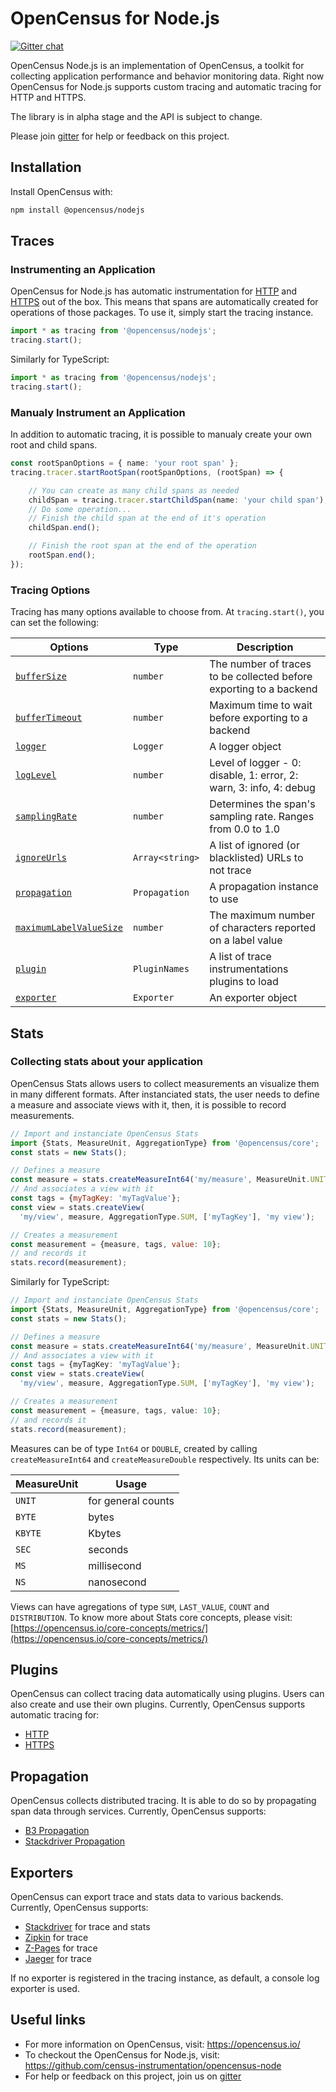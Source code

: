 # OpenCensus for Node.js
[![Gitter chat][gitter-image]][gitter-url]

OpenCensus Node.js is an implementation of OpenCensus, a toolkit for collecting application performance and behavior monitoring data. Right now OpenCensus for Node.js supports custom tracing and automatic tracing for HTTP and HTTPS.

The library is in alpha stage and the API is subject to change.

Please join [gitter](https://gitter.im/census-instrumentation/Lobby) for help or feedback on this project.

## Installation

Install OpenCensus with:

```bash
npm install @opencensus/nodejs
```

## Traces

### Instrumenting an Application

OpenCensus for Node.js has automatic instrumentation for [HTTP](https://github.com/census-instrumentation/opencensus-node/blob/master/packages/opencensus-instrumentation-http/README.md) and [HTTPS](https://github.com/census-instrumentation/opencensus-node/blob/master/packages/opencensus-instrumentation-https/README.md) out of the box. This means that spans are automatically created for operations of those packages. To use it, simply start the tracing instance.

```javascript
import * as tracing from '@opencensus/nodejs';
tracing.start();
```

Similarly for TypeScript:

```typescript
import * as tracing from '@opencensus/nodejs';
tracing.start();
```

### Manualy Instrument an Application

In addition to automatic tracing, it is possible to manualy create your own root and child spans. 

```typescript
const rootSpanOptions = { name: 'your root span' };
tracing.tracer.startRootSpan(rootSpanOptions, (rootSpan) => {

    // You can create as many child spans as needed
    childSpan = tracing.tracer.startChildSpan(name: 'your child span');
    // Do some operation...
    // Finish the child span at the end of it's operation
    childSpan.end();

    // Finish the root span at the end of the operation
    rootSpan.end();
});
```

### Tracing Options

Tracing has many options available to choose from. At `tracing.start()`, you can set the following:

| Options | Type | Description |
| ------- | ---- | ----------- |
| [`bufferSize`](https://github.com/census-instrumentation/opencensus-node/blob/master/packages/opencensus-core/src/trace/config/types.ts#L25) | `number` | The number of traces to be collected before exporting to a backend |
| [`bufferTimeout`](https://github.com/census-instrumentation/opencensus-node/blob/master/packages/opencensus-core/src/trace/config/types.ts#L27) | `number` | Maximum time to wait before exporting to a backend |
| [`logger`](https://github.com/census-instrumentation/opencensus-node/blob/master/packages/opencensus-core/src/trace/config/types.ts#L29) | `Logger` | A logger object |
| [`logLevel`](https://github.com/census-instrumentation/opencensus-node/blob/master/packages/opencensus-core/src/trace/config/types.ts#L47) | `number` | Level of logger - 0: disable, 1: error, 2: warn, 3: info, 4: debug |
| [`samplingRate`](https://github.com/census-instrumentation/opencensus-node/blob/master/packages/opencensus-core/src/trace/config/types.ts#L35) | `number` | Determines the span's sampling rate. Ranges from 0.0 to 1.0 |
| [`ignoreUrls`](https://github.com/census-instrumentation/opencensus-node/blob/master/packages/opencensus-core/src/trace/config/types.ts#L37) | `Array<string>` | A list of ignored (or blacklisted) URLs to not trace |
| [`propagation`](https://github.com/census-instrumentation/opencensus-node/blob/master/packages/opencensus-core/src/trace/config/types.ts#L41) | `Propagation` | A propagation instance to use |
| [`maximumLabelValueSize`](https://github.com/census-instrumentation/opencensus-node/blob/master/packages/opencensus-core/src/trace/config/types.ts#L52) | `number` | The maximum number of characters reported on a label value |
| [`plugin`](https://github.com/census-instrumentation/opencensus-node/blob/master/packages/opencensus-core/src/trace/config/types.ts#L68) | `PluginNames` | A list of trace instrumentations plugins to load |
| [`exporter`](https://github.com/census-instrumentation/opencensus-node/blob/master/packages/opencensus-core/src/trace/config/types.ts#L70) | `Exporter` | An exporter object |

## Stats

### Collecting stats about your application

OpenCensus Stats allows users to collect measurements an visualize them in many different formats. After instanciated stats, the user needs to define a measure and associate views with it, then, it is possible to record measurements.

```javascript
// Import and instanciate OpenCensus Stats
import {Stats, MeasureUnit, AggregationType} from '@opencensus/core';
const stats = new Stats();

// Defines a measure
const measure = stats.createMeasureInt64('my/measure', MeasureUnit.UNIT);
// And associates a view with it
const tags = {myTagKey: 'myTagValue'};
const view = stats.createView(
  'my/view', measure, AggregationType.SUM, ['myTagKey'], 'my view');

// Creates a measurement
const measurement = {measure, tags, value: 10};
// and records it
stats.record(measurement);
```

Similarly for TypeScript:

```typescript
// Import and instanciate OpenCensus Stats
import {Stats, MeasureUnit, AggregationType} from '@opencensus/core';
const stats = new Stats();

// Defines a measure
const measure = stats.createMeasureInt64('my/measure', MeasureUnit.UNIT);
// And associates a view with it
const tags = {myTagKey: 'myTagValue'};
const view = stats.createView(
  'my/view', measure, AggregationType.SUM, ['myTagKey'], 'my view');

// Creates a measurement
const measurement = {measure, tags, value: 10};
// and records it
stats.record(measurement);
```

Measures can be of type `Int64` or `DOUBLE`, created by calling `createMeasureInt64` and `createMeasureDouble` respectively. Its units can be:

| MeasureUnit | Usage |
| ----------- | ----- |
| `UNIT` | for general counts |
| `BYTE` | bytes |
| `KBYTE` | Kbytes |
| `SEC` | seconds |
| `MS` | millisecond |
| `NS` | nanosecond |

Views can have agregations of type `SUM`, `LAST_VALUE`, `COUNT` and `DISTRIBUTION`. To know more about Stats core concepts, please visit: [https://opencensus.io/core-concepts/metrics/](https://opencensus.io/core-concepts/metrics/)

## Plugins

OpenCensus can collect tracing data automatically using plugins. Users can also create and use their own plugins. Currently, OpenCensus supports automatic tracing for:

- [HTTP](https://github.com/census-instrumentation/opencensus-node/blob/master/packages/opencensus-instrumentation-http/README.md)
- [HTTPS](https://github.com/census-instrumentation/opencensus-node/blob/master/packages/opencensus-instrumentation-https/README.md)

## Propagation

OpenCensus collects distributed tracing. It is able to do so by propagating span data through services. Currently, OpenCensus supports:

- [B3 Propagation](https://github.com/census-instrumentation/opencensus-node/blob/master/packages/opencensus-propagation-b3/README.md)
- [Stackdriver Propagation](https://github.com/census-instrumentation/opencensus-node/blob/master/packages/opencensus-propagation-stackdriver/README.md)

## Exporters

OpenCensus can export trace and stats data to various backends. Currently, OpenCensus supports:

- [Stackdriver](https://github.com/census-instrumentation/opencensus-node/blob/master/packages/opencensus-exporter-stackdriver/README.md) for trace and stats
- [Zipkin](https://github.com/census-instrumentation/opencensus-node/blob/master/packages/opencensus-exporter-zipkin/README.md) for trace
- [Z-Pages](https://github.com/census-instrumentation/opencensus-node/blob/master/packages/opencensus-exporter-zpages/README.md) for trace
- [Jaeger](https://github.com/census-instrumentation/opencensus-node/blob/master/packages/opencensus-exporter-jaeger/README.md) for trace

If no exporter is registered in the tracing instance, as default, a console log exporter is used.

## Useful links
- For more information on OpenCensus, visit: <https://opencensus.io/>
- To checkout the OpenCensus for Node.js, visit: <https://github.com/census-instrumentation/opencensus-node>
- For help or feedback on this project, join us on [gitter](https://gitter.im/census-instrumentation/Lobby)

[gitter-image]: https://badges.gitter.im/census-instrumentation/lobby.svg
[gitter-url]: https://gitter.im/census-instrumentation/lobby?utm_source=badge&utm_medium=badge&utm_campaign=pr-badge&utm_content=badge

